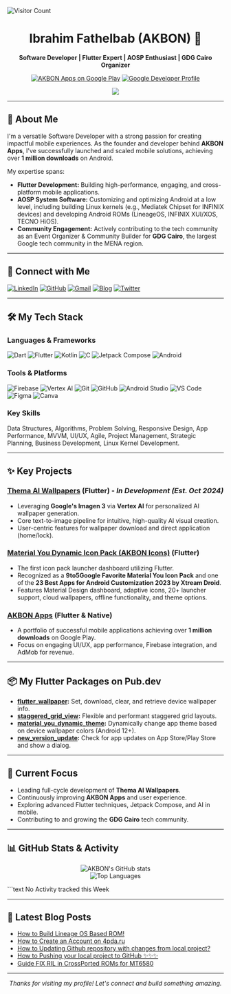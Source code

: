 ![Visitor Count](https://profile-counter.glitch.me/akb0n/count.svg)

<div align="center">
  <h1>Ibrahim Fathelbab (AKBON) 👋</h1>
  <p>
    <strong>Software Developer | Flutter Expert | AOSP Enthusiast | GDG Cairo Organizer</strong>
  </p>
  <p>
    <a href="https://play.google.com/store/apps/developer?id=AKBON"><img src="https://img.shields.io/badge/Google_Play-AKBON_Apps-4CAF50?style=for-the-badge&logo=google-play&logoColor=white" alt="AKBON Apps on Google Play"></a>
    <a href="https://g.dev/AKBON"><img src="https://img.shields.io/badge/Google_Developers-g.dev/AKBON-4285F4?style=for-the-badge&logo=google&logoColor=white" alt="Google Developer Profile"></a>
  </p>
  <p>
    <img src="https://readme-typing-svg.herokuapp.com?font=monospace&color=00ADAD&size=22¢er=true&vCenter=true&lines=Versatile+Software+Developer;Flutter+AOSP+Expertise;1M%2B+App+Downloads;Community+Builder+@+GDG+Cairo">
  </p>
</div>

---

## 🚀 About Me

I'm a versatile Software Developer with a strong passion for creating impactful mobile experiences. As the founder and developer behind **AKBON Apps**, I've successfully launched and scaled mobile solutions, achieving over **1 million downloads** on Android.

My expertise spans:
*   **Flutter Development:** Building high-performance, engaging, and cross-platform mobile applications.
*   **AOSP System Software:** Customizing and optimizing Android at a low level, including building Linux kernels (e.g., Mediatek Chipset for INFINIX devices) and developing Android ROMs (LineageOS, INFINIX XUI/XOS, TECNO HiOS).
*   **Community Engagement:** Actively contributing to the tech community as an Event Organizer & Community Builder for **GDG Cairo**, the largest Google tech community in the MENA region.

---

## 🔗 Connect with Me

<p align="left">
  <a href="https://linkedin.com/in/akbon" target="_blank"><img src="https://img.shields.io/badge/LinkedIn-0077B5?style=for-the-badge&logo=linkedin&logoColor=white" alt="LinkedIn"></a>
  <a href="https://github.com/akb0n" target="_blank"><img src="https://img.shields.io/badge/GitHub-100000?style=for-the-badge&logo=github&logoColor=white" alt="GitHub"></a>
  <a href="mailto:akbon.business@gmail.com"><img src="https://img.shields.io/badge/Gmail-D14836?style=for-the-badge&logo=gmail&logoColor=white" alt="Gmail"></a>
  <a href="https://akb0n.blogspot.com" target="_blank"><img src="https://img.shields.io/badge/Blogspot-FF5722?style=for-the-badge&logo=blogger&logoColor=white" alt="Blog"></a>
  <a href="https://twitter.com/AKB0N" target="_blank"><img src="https://img.shields.io/badge/Twitter-1DA1F2?style=for-the-badge&logo=twitter&logoColor=white" alt="Twitter"></a>
  <!-- Add other relevant links like your g.dev or Play Store dev page if you wish -->
</p>

---

## 🛠️ My Tech Stack

### Languages & Frameworks
<p align="left">
  <img src="https://img.shields.io/badge/Dart-%230175C2.svg?style=for-the-badge&logo=dart&logoColor=white" alt="Dart">
  <img src="https://img.shields.io/badge/Flutter-%2302569B.svg?style=for-the-badge&logo=Flutter&logoColor=white" alt="Flutter">
  <img src="https://img.shields.io/badge/Kotlin-%237F52FF.svg?style=for-the-badge&logo=kotlin&logoColor=white" alt="Kotlin">
  <img src="https://img.shields.io/badge/C-%23A8B9CC.svg?style=for-the-badge&logo=c&logoColor=black" alt="C">
  <img src="https://img.shields.io/badge/Jetpack%20Compose-%234285F4.svg?style=for-the-badge&logo=jetpackcompose&logoColor=white" alt="Jetpack Compose">
  <img src="https://img.shields.io/badge/Android-%233DDC84.svg?style=for-the-badge&logo=android&logoColor=white" alt="Android">
</p>

### Tools & Platforms
<p align="left">
  <img src="https://img.shields.io/badge/Firebase-%23FFCA28.svg?style=for-the-badge&logo=firebase&logoColor=black" alt="Firebase">
  <img src="https://img.shields.io/badge/Google%20Cloud%20(Vertex%20AI)-%234285F4.svg?style=for-the-badge&logo=google-cloud&logoColor=white" alt="Vertex AI">
  <img src="https://img.shields.io/badge/Git-%23F05033.svg?style=for-the-badge&logo=git&logoColor=white" alt="Git">
  <img src="https://img.shields.io/badge/GitHub-%23121011.svg?style=for-the-badge&logo=github&logoColor=white" alt="GitHub">
  <img src="https://img.shields.io/badge/Android%20Studio-3DDC84.svg?style=for-the-badge&logo=android-studio&logoColor=white" alt="Android Studio">
  <img src="https://img.shields.io/badge/Visual%20Studio%20Code-007ACC.svg?style=for-the-badge&logo=visual-studio-code&logoColor=white" alt="VS Code">
  <img src="https://img.shields.io/badge/Figma-%23F24E1E.svg?style=for-the-badge&logo=figma&logoColor=white" alt="Figma">
  <img src="https://img.shields.io/badge/Canva-%2300C4CC.svg?style=for-the-badge&logo=Canva&logoColor=white" alt="Canva">
</p>

### Key Skills
Data Structures, Algorithms, Problem Solving, Responsive Design, App Performance, MVVM, UI/UX, Agile, Project Management, Strategic Planning, Business Development, Linux Kernel Development.

---

## ✨ Key Projects

### [Thema AI Wallpapers](https://play.google.com/store/apps/details?id=com.akbon.thema) (Flutter) - *In Development (Est. Oct 2024)*
*   Leveraging **Google's Imagen 3** via **Vertex AI** for personalized AI wallpaper generation.
*   Core text-to-image pipeline for intuitive, high-quality AI visual creation.
*   User-centric features for wallpaper download and direct application (home/lock).

### [Material You Dynamic Icon Pack (AKBON Icons)](https://play.google.com/store/apps/details?id=com.akbon.myd) (Flutter)
*   The first icon pack launcher dashboard utilizing Flutter.
*   Recognized as a **9to5Google Favorite Material You Icon Pack** and one of the **23 Best Apps for Android Customization 2023 by Xtream Droid**.
*   Features Material Design dashboard, adaptive icons, 20+ launcher support, cloud wallpapers, offline functionality, and theme options.

### [AKBON Apps](https://play.google.com/store/apps/developer?id=AKBON) (Flutter & Native)
*   A portfolio of successful mobile applications achieving over **1 million downloads** on Google Play.
*   Focus on engaging UI/UX, app performance, Firebase integration, and AdMob for revenue.

---

## 📦 My Flutter Packages on Pub.dev

*   **[flutter_wallpaper](https://pub.dev/packages/flutter_wallpaper):** Set, download, clear, and retrieve device wallpaper info.
*   **[staggered_grid_view](https://pub.dev/packages/staggered_grid_view):** Flexible and performant staggered grid layouts.
*   **[material_you_dynamic_theme](https://pub.dev/packages/material_you_dynamic_theme):** Dynamically change app theme based on device wallpaper colors (Android 12+).
*   **[new_version_update](https://pub.dev/packages/new_version_update):** Check for app updates on App Store/Play Store and show a dialog.

---

## 🔭 Current Focus

*   Leading full-cycle development of **Thema AI Wallpapers**.
*   Continuously improving **AKBON Apps** and user experience.
*   Exploring advanced Flutter techniques, Jetpack Compose, and AI in mobile.
*   Contributing to and growing the **GDG Cairo** tech community.

---

## 📊 GitHub Stats & Activity

<p align="center">
  <img src="https://github-readme-stats.vercel.app/api?username=akb0n&show_icons=true&theme=tokyonight&hide_border=true&count_private=true&include_all_commits=true" alt="AKBON's GitHub stats" />
  <br/>
  <img src="https://github-readme-stats.vercel.app/api/top-langs/?username=akb0n&layout=compact&theme=tokyonight&hide_border=true&langs_count=8" alt="Top Languages" />
</p>
<!--START_SECTION:waka-->
```text
No Activity tracked this Week

<!--END_SECTION:waka-->
---

## 📕 Latest Blog Posts
<!-- BLOG-POST-LIST:START -->
- [How to Build Lineage OS Based ROM!](https://akb0n.blogspot.com/2020/01/how-to-build-lineage-os-based-rom.html)
- [How to Create an Account on 4pda.ru](https://akb0n.blogspot.com/2018/06/how-to-create-account-on-4pdaru.html)
- [How to Updating Github repository with changes from local project?](https://akb0n.blogspot.com/2018/06/how-to-updating-github-repository-with.html)
- [How to Pushing your local project to GitHub ✨✨✨](https://akb0n.blogspot.com/2018/06/how-to-pushing-your-local-project-to.html)
- [Guide FIX RIL in CrossPorted ROMs for MT6580](https://akb0n.blogspot.com/2017/11/guide-fix-ril-in-crossported-roms-for.html)
<!-- BLOG-POST-LIST:END -->

---

<p align="center">
  <em>Thanks for visiting my profile! Let's connect and build something amazing.</em>
</p>



```


